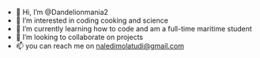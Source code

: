 - 👋 Hi, I’m @Dandelionmania2
- 👀 I’m interested in coding cooking and science
- 🌱 I’m currently learning how to code and am a full-time maritime student
- 💞️ I’m looking to collaborate on projects
- 📫 you can reach me on naledimolatudi@gmail.com

<!---
Dandelionmania2/Dandelionmania2 is a ✨ special ✨ repository because its `README.md` (this file) appears on your GitHub profile.
You can click the Preview link to take a look at your changes.
--->
